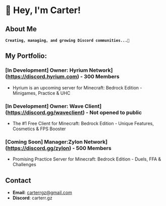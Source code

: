 # 👋 Hey, I'm Carter!

## About Me
**`Creating, managing, and growing Discord communities...🚀 `**


## My Portfolio:
### [In Development] Owner: Hyrium Network](https://discord.hyrium.com) - 300 Members
- Hyrium is an upcoming server for Minecraft: Bedrock Edition - Minigames, Practice & UHC

### [In Development] Owner: Wave Client](https://discord.gg/waveclient) - Not opened to public
- The #1 Free Client for Minecraft: Bedrock Edition - Unique Features, Cosmetics & FPS Booster

### [Coming Soon] Manager:Zylon Network](https://discord.gg/zylon) - 500 Members
- Promising Practice Server for Minecraft: Bedrock Edition - Duels, FFA & Challenges


## Contact
- **Email**: carterrgz@gmail.com
- **Discord**: carterr.gz

